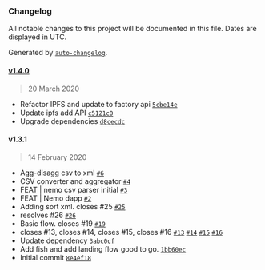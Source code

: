 ### Changelog

All notable changes to this project will be documented in this file. Dates are displayed in UTC.

Generated by [`auto-changelog`](https://github.com/CookPete/auto-changelog).

#### [v1.4.0](https://github.com/louisgv/nemo/compare/v1.3.1...v1.4.0)

> 20 March 2020

- Refactor IPFS and update to factory api [`5cbe14e`](https://github.com/louisgv/nemo/commit/5cbe14e66087091c9aff8c13a1cedf003b0d5bd6)
- Update ipfs add API [`c5121c0`](https://github.com/louisgv/nemo/commit/c5121c0fdad218ffa53ee3ca45c49b1e30225e41)
- Upgrade dependencies [`d8cecdc`](https://github.com/louisgv/nemo/commit/d8cecdc55cb5df01e240be358213f0ec5b280823)

#### v1.3.1

> 14 February 2020

- Agg-disagg csv to xml [`#6`](https://github.com/louisgv/nemo/pull/6)
- CSV converter and aggregator [`#4`](https://github.com/louisgv/nemo/pull/4)
- FEAT | nemo csv parser initial [`#3`](https://github.com/louisgv/nemo/pull/3)
- FEAT | Nemo dapp [`#2`](https://github.com/louisgv/nemo/pull/2)
- Adding sort xml. closes #25 [`#25`](https://github.com/louisgv/nemo/issues/25)
- resolves #26 [`#26`](https://github.com/louisgv/nemo/issues/26)
- Basic flow. closes #19 [`#19`](https://github.com/louisgv/nemo/issues/19)
- closes #13, closes #14, closes #15, closes #16 [`#13`](https://github.com/louisgv/nemo/issues/13) [`#14`](https://github.com/louisgv/nemo/issues/14) [`#15`](https://github.com/louisgv/nemo/issues/15) [`#16`](https://github.com/louisgv/nemo/issues/16)
- Update dependency [`3abc0cf`](https://github.com/louisgv/nemo/commit/3abc0cfd1acf6d896fcb1f3635f1f1669302ac30)
- Add fish and add landing flow good to go. [`1bb60ec`](https://github.com/louisgv/nemo/commit/1bb60ec249db2b4e54c8f5c392c02dd28e8963bb)
- Initial commit [`8e4ef18`](https://github.com/louisgv/nemo/commit/8e4ef18bfa63c850a0d2aae890753a08f7e04bb0)
